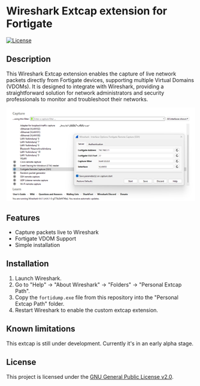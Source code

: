 # Wireshark Extcap extension for Fortigate

[![License](https://img.shields.io/badge/license-GPLv2-blue.svg)](LICENSE)

## Description

This Wireshark Extcap extension enables the capture of live network packets directly from Fortigate devices, supporting multiple Virtual Domains (VDOMs). It is designed to integrate with Wireshark, providing a straightforward solution for network administrators and security professionals to monitor and troubleshoot their networks.

![Wireshark Screenshot](images/wireshark-extcap.png)

## Features

- Capture packets live to Wireshark
- Fortigate VDOM Support
- Simple installation

## Installation

1. Launch Wireshark.
2. Go to "Help" -> "About Wireshark" -> "Folders" -> "Personal Extcap Path".
3. Copy the `fortidump.exe` file from this repository into the "Personal Extcap Path" folder.
4. Restart Wireshark to enable the custom extcap extension.

## Known limitations

This extcap is still under development. Currently it's in an early alpha stage.

## License

This project is licensed under the [GNU General Public License v2.0](LICENSE).
